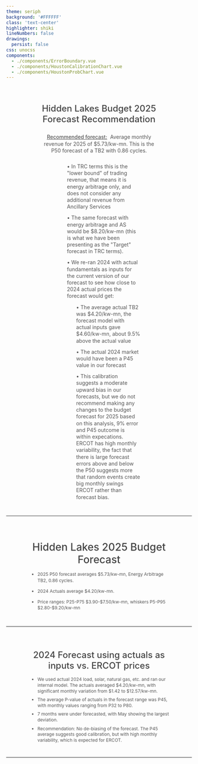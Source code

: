 ```yaml
---
theme: seriph
background: '#FFFFFF'
class: 'text-center'
highlighter: shiki
lineNumbers: false
drawings:
  persist: false
css: unocss
components:
  - ./components/ErrorBoundary.vue
  - ./components/HoustonCalibrationChart.vue
  - ./components/HoustonProbChart.vue
---
```


<div style="text-align: center; padding: 15px 60px;">
<h1 style="font-size: 24px; color: #444444; font-weight: 500; margin-bottom: 25px; line-height: 1.2;">Hidden Lakes Budget 2025 Forecast Recommendation</h1>

<div style="max-width: 1200px; margin: 0 auto; text-align: center; padding: 0 40px; margin-bottom: 25px;">
<p style="font-size: 14px; color: #555555; line-height: 1.3;"><span style="text-decoration: underline; font-weight: 500; margin-right: 4px;">Recommended forecast:</span> Average monthly revenue for 2025 of $5.73/kw-mn. This is the P50 forecast of a TB2 with 0.86 cycles.</p>
</div>

<div style="max-width: 1200px; margin: 0 auto; text-align: left; padding: 0 80px;">
<ul style="list-style-type: none; margin: 0; padding: 0;">
<ul style="list-style-type: none; margin: 0; padding-left: 25px;">
<li style="font-size: 14px; color: #555555; margin-bottom: 12px; line-height: 1.3;">• In TRC terms this is the "lower bound" of trading revenue, that means it is energy arbitrage only, and does not consider any additional revenue from Ancillary Services</li>

<li style="font-size: 14px; color: #555555; margin-bottom: 12px; line-height: 1.3;">• The same forecast with energy arbitrage and AS would be $8.20/kw-mn (this is what we have been presenting as the "Target" forecast in TRC terms).</li>

<li style="font-size: 14px; color: #555555; margin-bottom: 12px; line-height: 1.3;">• We re-ran 2024 with actual fundamentals as inputs for the current version of our forecast to see how close to 2024 actual prices the forecast would get:</li>

<ul style="list-style-type: none; margin: 0; padding-left: 25px;">
<li style="font-size: 14px; color: #555555; margin-bottom: 12px; line-height: 1.3;">• The average actual TB2 was $4.20/kw-mn, the forecast model with actual inputs gave $4.60/kw-mn, about 9.5% above the actual value</li>

<li style="font-size: 14px; color: #555555; margin-bottom: 12px; line-height: 1.3;">• The actual 2024 market would have been a P45 value in our forecast</li>

<li style="font-size: 14px; color: #555555; margin-bottom: 12px; line-height: 1.3;">• This calibration suggests a moderate upward bias in our forecasts, but we do not recommend making any changes to the budget forecast for 2025 based on this analysis, 9% error and P45 outcome is within expecations. ERCOT has high monthly variability, the fact that there is large forecast errors above and below the P50 suggests more that random events create big monthly swings ERCOT rather than forecast bias.</li>
</ul>
</ul>
</ul>
</div>
</div>

---

<div style="text-align: center; padding: 15px 40px;">
<h1 style="font-size: 28px; color: #444444; font-weight: 500; margin-bottom: 15px; line-height: 1.2;">Hidden Lakes 2025 Budget Forecast</h1>
<div style="max-width: 1200px; margin: 0 auto; text-align: left; padding: 0 20px;">
<ul style="margin: 0 0 10px 0; padding-left: 25px;">
<li style="font-size: 12px; color: #555555; margin-bottom: 12px; line-height: 1.4;">2025 P50 forecast averages $5.73/kw-mn, Energy Arbitrage TB2, 0.86 cycles.</li>
<li style="font-size: 12px; color: #555555; margin-bottom: 12px; line-height: 1.4;">2024 Actuals average $4.20/kw-mn.</li>
<li style="font-size: 12px; color: #555555; margin-bottom: 12px; line-height: 1.4;">Price ranges: P25-P75 $3.90-$7.50/kw-mn, whiskers P5-P95 $2.80-$9.20/kw-mn</li>
</ul>
</div>
<Suspense>
  <HoustonProbChart />
  <template #fallback>
    <div class="loading">Loading chart...</div>
  </template>
</Suspense>
</div>

---

<div style="text-align: center; padding: 15px 40px;">
<h1 style="font-size: 24px; color: #444444; font-weight: 500; margin-bottom: 15px; line-height: 1.2;">2024 Forecast using actuals as inputs vs. ERCOT prices</h1>
<div style="max-width: 1200px; margin: 0 auto; text-align: left; padding: 0 20px;">
<ul style="margin: 0 0 10px 0; padding-left: 25px;">
<li style="font-size: 12px; color: #555555; margin-bottom: 8px; line-height: 1.3;">We used actual 2024 load, solar, natural gas, etc. and ran our internal model. The actuals averaged $4.20/kw-mn, with significant monthly variation from $1.42 to $12.57/kw-mn.</li>
<li style="font-size: 12px; color: #555555; margin-bottom: 8px; line-height: 1.3;">The average P-value of actuals in the forecast range was P45, with monthly values ranging from P32 to P80.</li>
<li style="font-size: 12px; color: #555555; margin-bottom: 8px; line-height: 1.3;">7 months were under forecasted, with May showing the largest deviation.</li>
<li style="font-size: 12px; color: #555555; margin-bottom: 8px; line-height: 1.3;">Recommendation: No de-biasing of the forecast. The P45 average suggests good calibration, but with high monthly variability, which is expected for ERCOT.</li>
</ul>
</div>
<Suspense>
  <HoustonCalibrationChart />
  <template #fallback>
    <div class="loading">Loading chart...</div>
  </template>
</Suspense>
</div>

<style>
.loading {
  height: 350px;
  display: flex;
  align-items: center;
  justify-content: center;
  background: white;
  border-radius: 8px;
  box-shadow: 0 1px 3px 0 rgba(0, 0, 0, 0.1);
  color: #666;
  font-size: 16px;
}
</style>

--- 